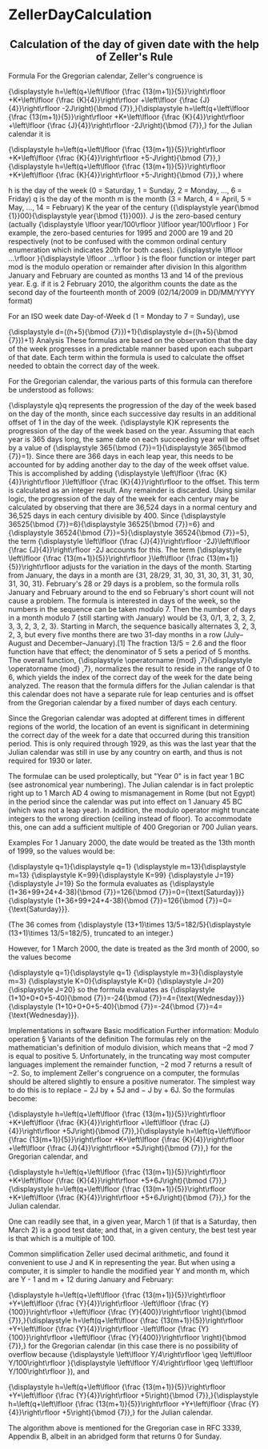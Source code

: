 # ZellerDayCalculation

 <h2 align="center"> Calculation of the day of given date with the help of Zeller's Rule</h2>
 
 Formula
For the Gregorian calendar, Zeller's congruence is

{\displaystyle h=\left(q+\left\lfloor {\frac {13(m+1)}{5}}\right\rfloor +K+\left\lfloor {\frac {K}{4}}\right\rfloor +\left\lfloor {\frac {J}{4}}\right\rfloor -2J\right){\bmod {7}},}{\displaystyle h=\left(q+\left\lfloor {\frac {13(m+1)}{5}}\right\rfloor +K+\left\lfloor {\frac {K}{4}}\right\rfloor +\left\lfloor {\frac {J}{4}}\right\rfloor -2J\right){\bmod {7}},}
for the Julian calendar it is

{\displaystyle h=\left(q+\left\lfloor {\frac {13(m+1)}{5}}\right\rfloor +K+\left\lfloor {\frac {K}{4}}\right\rfloor +5-J\right){\bmod {7}},}{\displaystyle h=\left(q+\left\lfloor {\frac {13(m+1)}{5}}\right\rfloor +K+\left\lfloor {\frac {K}{4}}\right\rfloor +5-J\right){\bmod {7}},}
where

h is the day of the week (0 = Saturday, 1 = Sunday, 2 = Monday, ..., 6 = Friday)
q is the day of the month
m is the month (3 = March, 4 = April, 5 = May, ..., 14 = February)
K the year of the century ({\displaystyle year{\bmod {1}}00}{\displaystyle year{\bmod {1}}00}).
J is the zero-based century (actually {\displaystyle \lfloor year/100\rfloor }\lfloor year/100\rfloor ) For example, the zero-based centuries for 1995 and 2000 are 19 and 20 respectively (not to be confused with the common ordinal century enumeration which indicates 20th for both cases).
{\displaystyle \lfloor ...\rfloor }{\displaystyle \lfloor ...\rfloor } is the floor function or integer part
mod is the modulo operation or remainder after division
In this algorithm January and February are counted as months 13 and 14 of the previous year. E.g. if it is 2 February 2010, the algorithm counts the date as the second day of the fourteenth month of 2009 (02/14/2009 in DD/MM/YYYY format)

For an ISO week date Day-of-Week d (1 = Monday to 7 = Sunday), use

{\displaystyle d=((h+5){\bmod {7}})+1}{\displaystyle d=((h+5){\bmod {7}})+1}
Analysis
These formulas are based on the observation that the day of the week progresses in a predictable manner based upon each subpart of that date. Each term within the formula is used to calculate the offset needed to obtain the correct day of the week.

For the Gregorian calendar, the various parts of this formula can therefore be understood as follows:

{\displaystyle q}q represents the progression of the day of the week based on the day of the month, since each successive day results in an additional offset of 1 in the day of the week.
{\displaystyle K}K represents the progression of the day of the week based on the year. Assuming that each year is 365 days long, the same date on each succeeding year will be offset by a value of {\displaystyle 365{\bmod {7}}=1}{\displaystyle 365{\bmod {7}}=1}.
Since there are 366 days in each leap year, this needs to be accounted for by adding another day to the day of the week offset value. This is accomplished by adding {\displaystyle \left\lfloor {\frac {K}{4}}\right\rfloor }\left\lfloor {\frac  {K}{4}}\right\rfloor  to the offset. This term is calculated as an integer result. Any remainder is discarded.
Using similar logic, the progression of the day of the week for each century may be calculated by observing that there are 36,524 days in a normal century and 36,525 days in each century divisible by 400. Since {\displaystyle 36525{\bmod {7}}=6}{\displaystyle 36525{\bmod {7}}=6} and {\displaystyle 36524{\bmod {7}}=5}{\displaystyle 36524{\bmod {7}}=5}, the term {\displaystyle \left\lfloor {\frac {J}{4}}\right\rfloor -2J}\left\lfloor {\frac  {J}{4}}\right\rfloor -2J accounts for this.
The term {\displaystyle \left\lfloor {\frac {13(m+1)}{5}}\right\rfloor }\left\lfloor {\frac  {13(m+1)}{5}}\right\rfloor  adjusts for the variation in the days of the month. Starting from January, the days in a month are {31, 28/29, 31, 30, 31, 30, 31, 31, 30, 31, 30, 31}. February's 28 or 29 days is a problem, so the formula rolls January and February around to the end so February's short count will not cause a problem. The formula is interested in days of the week, so the numbers in the sequence can be taken modulo 7. Then the number of days in a month modulo 7 (still starting with January) would be {3, 0/1, 3, 2, 3, 2, 3, 3, 2, 3, 2, 3}. Starting in March, the sequence basically alternates 3, 2, 3, 2, 3, but every five months there are two 31-day months in a row (July–August and December–January).[1] The fraction 13/5 = 2.6 and the floor function have that effect; the denominator of 5 sets a period of 5 months.
The overall function, {\displaystyle \operatorname {mod} \,7}{\displaystyle \operatorname {mod} \,7}, normalizes the result to reside in the range of 0 to 6, which yields the index of the correct day of the week for the date being analyzed.
The reason that the formula differs for the Julian calendar is that this calendar does not have a separate rule for leap centuries and is offset from the Gregorian calendar by a fixed number of days each century.

Since the Gregorian calendar was adopted at different times in different regions of the world, the location of an event is significant in determining the correct day of the week for a date that occurred during this transition period. This is only required through 1929, as this was the last year that the Julian calendar was still in use by any country on earth, and thus is not required for 1930 or later.

The formulae can be used proleptically, but "Year 0" is in fact year 1 BC (see astronomical year numbering). The Julian calendar is in fact proleptic right up to 1 March AD 4 owing to mismanagement in Rome (but not Egypt) in the period since the calendar was put into effect on 1 January 45 BC (which was not a leap year). In addition, the modulo operator might truncate integers to the wrong direction (ceiling instead of floor). To accommodate this, one can add a sufficient multiple of 400 Gregorian or 700 Julian years.

Examples
For 1 January 2000, the date would be treated as the 13th month of 1999, so the values would be:

{\displaystyle q=1}{\displaystyle q=1}
{\displaystyle m=13}{\displaystyle m=13}
{\displaystyle K=99}{\displaystyle K=99}
{\displaystyle J=19}{\displaystyle J=19}
So the formula evaluates as {\displaystyle (1+36+99+24+4-38){\bmod {7}}=126{\bmod {7}}=0={\text{Saturday}}}{\displaystyle (1+36+99+24+4-38){\bmod {7}}=126{\bmod {7}}=0={\text{Saturday}}}.

(The 36 comes from {\displaystyle (13+1)\times 13/5=182/5}{\displaystyle (13+1)\times 13/5=182/5}, truncated to an integer.)

However, for 1 March 2000, the date is treated as the 3rd month of 2000, so the values become

{\displaystyle q=1}{\displaystyle q=1}
{\displaystyle m=3}{\displaystyle m=3}
{\displaystyle K=0}{\displaystyle K=0}
{\displaystyle J=20}{\displaystyle J=20}
so the formula evaluates as {\displaystyle (1+10+0+0+5-40){\bmod {7}}=-24{\bmod {7}}=4={\text{Wednesday}}}{\displaystyle (1+10+0+0+5-40){\bmod {7}}=-24{\bmod {7}}=4={\text{Wednesday}}}.

Implementations in software
Basic modification
Further information: Modulo operation § Variants of the definition
The formulas rely on the mathematician's definition of modulo division, which means that −2 mod 7 is equal to positive 5. Unfortunately, in the truncating way most computer languages implement the remainder function, −2 mod 7 returns a result of −2. So, to implement Zeller's congruence on a computer, the formulas should be altered slightly to ensure a positive numerator. The simplest way to do this is to replace − 2J by + 5J and − J by + 6J. So the formulas become:

{\displaystyle h=\left(q+\left\lfloor {\frac {13(m+1)}{5}}\right\rfloor +K+\left\lfloor {\frac {K}{4}}\right\rfloor +\left\lfloor {\frac {J}{4}}\right\rfloor +5J\right){\bmod {7}},}{\displaystyle h=\left(q+\left\lfloor {\frac {13(m+1)}{5}}\right\rfloor +K+\left\lfloor {\frac {K}{4}}\right\rfloor +\left\lfloor {\frac {J}{4}}\right\rfloor +5J\right){\bmod {7}},}
for the Gregorian calendar, and

{\displaystyle h=\left(q+\left\lfloor {\frac {13(m+1)}{5}}\right\rfloor +K+\left\lfloor {\frac {K}{4}}\right\rfloor +5+6J\right){\bmod {7}},}{\displaystyle h=\left(q+\left\lfloor {\frac {13(m+1)}{5}}\right\rfloor +K+\left\lfloor {\frac {K}{4}}\right\rfloor +5+6J\right){\bmod {7}},}
for the Julian calendar.

One can readily see that, in a given year, March 1 (if that is a Saturday, then March 2) is a good test date; and that, in a given century, the best test year is that which is a multiple of 100.

Common simplification
Zeller used decimal arithmetic, and found it convenient to use J and K in representing the year. But when using a computer, it is simpler to handle the modified year Y and month m, which are Y - 1 and m + 12 during January and February:

{\displaystyle h=\left(q+\left\lfloor {\frac {13(m+1)}{5}}\right\rfloor +Y+\left\lfloor {\frac {Y}{4}}\right\rfloor -\left\lfloor {\frac {Y}{100}}\right\rfloor +\left\lfloor {\frac {Y}{400}}\right\rfloor \right){\bmod {7}},}{\displaystyle h=\left(q+\left\lfloor {\frac {13(m+1)}{5}}\right\rfloor +Y+\left\lfloor {\frac {Y}{4}}\right\rfloor -\left\lfloor {\frac {Y}{100}}\right\rfloor +\left\lfloor {\frac {Y}{400}}\right\rfloor \right){\bmod {7}},}
for the Gregorian calendar (in this case there is no possibility of overflow because {\displaystyle \left\lfloor Y/4\right\rfloor \geq \left\lfloor Y/100\right\rfloor }{\displaystyle \left\lfloor Y/4\right\rfloor \geq \left\lfloor Y/100\right\rfloor }), and

{\displaystyle h=\left(q+\left\lfloor {\frac {13(m+1)}{5}}\right\rfloor +Y+\left\lfloor {\frac {Y}{4}}\right\rfloor +5\right){\bmod {7}},}{\displaystyle h=\left(q+\left\lfloor {\frac {13(m+1)}{5}}\right\rfloor +Y+\left\lfloor {\frac {Y}{4}}\right\rfloor +5\right){\bmod {7}},}
for the Julian calendar.

The algorithm above is mentioned for the Gregorian case in RFC 3339, Appendix B, albeit in an abridged form that returns 0 for Sunday.
